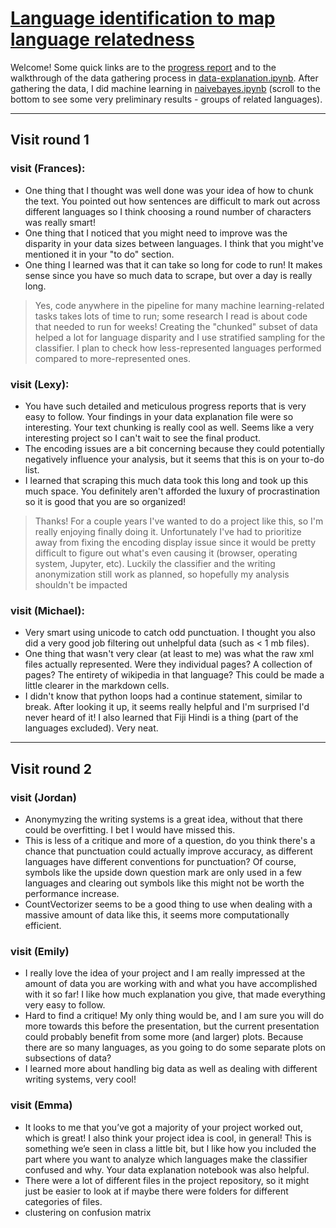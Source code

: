 # [Language identification to map language relatedness](https://github.com/Data-Science-for-Linguists-2021/languageID-relatedconfusion)
Welcome! Some quick links are to the [progress report](https://github.com/Data-Science-for-Linguists-2021/languageID-relatedconfusion/blob/main/progress_report.md) and to the walkthrough of the data gathering process in [data-explanation.ipynb](https://github.com/Data-Science-for-Linguists-2021/languageID-relatedconfusion/blob/main/data-explanation.ipynb). After gathering the data, I did machine learning in [naivebayes.ipynb](https://github.com/Data-Science-for-Linguists-2021/languageID-relatedconfusion/blob/main/naivebayes.ipynb) (scroll to the bottom to see some very preliminary results - groups of related languages).

---

## Visit round 1

### visit (Frances):
 - One thing that I thought was well done was your idea of how to chunk the text. You pointed out how sentences are difficult to mark out across different languages so I think choosing a round number of characters was really smart!
 - One thing that I noticed that you might need to improve was the disparity in your data sizes between languages. I think that you might've mentioned it in your "to do" section.
 - One thing I learned was that it can take so long for code to run! It makes sense since you have so much data to scrape, but over a day is really long.
> Yes, code anywhere in the pipeline for many machine learning-related tasks takes lots of time to run; some research I read is about code that needed to run for weeks! Creating the "chunked" subset of data helped a lot for language disparity and I use stratified sampling for the classifier. I plan to check how less-represented languages performed compared to more-represented ones.

### visit (Lexy):
 - You have such detailed and meticulous progress reports that is very easy to follow. Your findings in your data explanation file were so interesting. Your text chunking is really cool as well. Seems like a very interesting project so I can't wait to see the final product.
 - The encoding issues are a bit concerning because they could potentially negatively influence your analysis, but it seems that this is on your to-do list.
 - I learned that scraping this much data took this long and took up this much space. You definitely aren't afforded the luxury of procrastination so it is good that you are so organized!
 > Thanks! For a couple years I've wanted to do a project like this, so I'm really enjoying finally doing it. Unfortunately I've had to prioritize away from fixing the encoding display issue since it would be pretty difficult to figure out what's even causing it (browser, operating system, Jupyter, etc). Luckily the classifier and the writing anonymization still work as planned, so hopefully my analysis shouldn't be impacted

### visit (Michael):
 - Very smart using unicode to catch odd punctuation. I thought you also did a very good job filtering out unhelpful data (such as < 1 mb files).
 - One thing that wasn't very clear (at least to me) was what the raw xml files actually represented. Were they individual pages? A collection of pages? The entirety of wikipedia in that language? This could be made a little clearer in the markdown cells.
 - I didn't know that python loops had a continue statement, similar to break. After looking it up, it seems really helpful and I'm surprised I'd never heard of it! I also learned that Fiji Hindi is a thing (part of the languages excluded). Very neat.

 ---

 ## Visit round 2

 ### visit (Jordan)
 - Anonymyzing the writing systems is a great idea, without that there could be overfitting. I bet I would have missed this.
 - This is less of a critique and more of a question, do you think there's a chance that punctuation could actually improve accuracy, as different languages have different conventions for punctuation? Of course, symbols like the upside down question mark are only used in a few languages and clearing out symbols like this might not be worth the performance increase.
 - CountVectorizer seems to be a good thing to use when dealing with a massive amount of data like this, it seems more computationally efficient.

 ### visit (Emily)
 - I really love the idea of your project and I am really impressed at the amount of data you are working with and what you have accomplished with it so far! I like how much explanation you give, that made everything very easy to follow.
 - Hard to find a critique! My only thing would be, and I am sure you will do more towards this before the presentation, but the current presentation could probably benefit from some more (and larger) plots. Because there are so many languages, as you going to do some separate plots on subsections of data?
 - I learned more about handling big data as well as dealing with different writing systems, very cool!

### visit (Emma)
- It looks to me that you’ve got a majority of your project worked out, which is great! I also think your project idea is cool, in general! This is something we’e seen in class a little bit, but I like how you included the part where you want to analyze which languages make the classifier confused and why. Your data explanation notebook was also helpful.
- There were a lot of different files in the project repository, so it might just be easier to look at if maybe there were folders for different categories of files.
- clustering on confusion matrix
